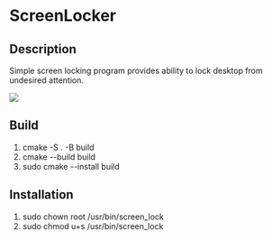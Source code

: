 # ScreenLocker

## Description

Simple screen locking program provides ability to lock desktop from undesired attention.

![](./demo.gif)

## Build

1. cmake -S . -B build
2. cmake --build build
3. sudo cmake --install build

## Installation

1. sudo chown root /usr/bin/screen_lock
2. sudo chmod u+s /usr/bin/screen_lock
